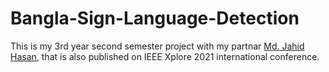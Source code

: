 # Bangla-Sign-Language-Detection
This is my 3rd year second semester project with my partnar [Md. Jahid Hasan](https://github.com/jahid85), that is also published on IEEE Xplore 2021 international conference.
